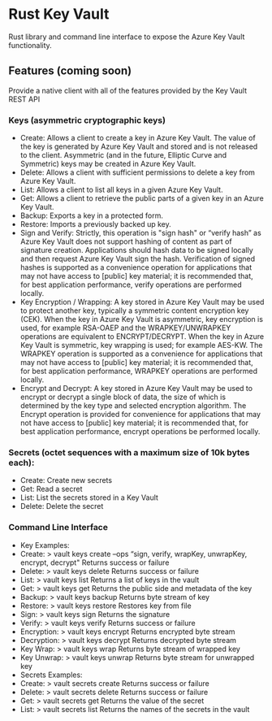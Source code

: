 # Rust Key Vault
Rust library and command line interface to expose the Azure Key Vault
functionality.

## Features (coming soon)
Provide a native client with all of the features provided by the Key Vault REST API

### Keys (asymmetric cryptographic keys)
- Create: Allows a client to create a key in Azure Key Vault. The value of the key is generated by Azure Key Vault and stored and is not released to the client. Asymmetric (and in the future, Elliptic Curve and Symmetric) keys may be created in Azure Key Vault.
- Delete: Allows a client with sufficient permissions to delete a key from Azure Key Vault.
- List: Allows a client to list all keys in a given Azure Key Vault.
- Get: Allows a client to retrieve the public parts of a given key in an Azure Key Vault.
- Backup: Exports a key in a protected form.
- Restore: Imports a previously backed up key.
- Sign and Verify: Strictly, this operation is "sign hash" or “verify hash” as Azure Key Vault does not support hashing of content as part of signature creation. Applications should hash data to be signed locally and then request Azure Key Vault sign the hash. Verification of signed hashes is supported as a convenience operation for applications that may not have access to [public] key material; it is recommended that, for best application performance, verify operations are performed locally.
- Key Encryption / Wrapping: A key stored in Azure Key Vault may be used to protect another key, typically a symmetric content encryption key (CEK). When the key in Azure Key Vault is asymmetric, key encryption is used, for example RSA-OAEP and the WRAPKEY/UNWRAPKEY operations are equivalent to ENCRYPT/DECRYPT. When the key in Azure Key Vault is symmetric, key wrapping is used; for example AES-KW. The WRAPKEY operation is supported as a convenience for applications that may not have access to [public] key material; it is recommended that, for best application performance, WRAPKEY operations are performed locally.
- Encrypt and Decrypt: A key stored in Azure Key Vault may be used to encrypt or decrypt a single block of data, the size of which is determined by the key type and selected encryption algorithm. The Encrypt operation is provided for convenience for applications that may not have access to [public] key material; it is recommended that, for best application performance, encrypt operations be performed locally.

### Secrets (octet sequences with a maximum size of 10k bytes each):
- Create: Create new secrets
- Get: Read a secret
- List: List the secrets stored in a Key Vault
- Delete: Delete the secret

### Command Line Interface
- Key Examples:
 - Create: > vault keys create <name> –ops “sign, verify, wrapKey, unwrapKey, encrypt, decrypt"
Returns success or failure
 - Delete: > vault keys delete <name>
Returns success or failure
 - List: > vault keys list
Returns a list of keys in the vault
 - Get: > vault keys get <name>
Returns the public side and metadata of the key
 - Backup: > vault keys backup <name>
Returns byte stream of key
 - Restore: > vault keys restore <file name>
Restores key from file
 - Sign: > vault keys sign <name> <file name or piped input>
Returns the signature
 - Verify: > vault keys verify <name> <hash> <file name or piped input>
Returns success or failure
 - Encryption: > vault keys encrypt <name> <file name or piped input>
Returns encrypted byte stream
 - Decryption: > vault keys decrypt <name> <file name or piped input>
Returns decrypted byte stream
 - Key Wrap: > vault keys wrap <name> <file name or piped input>
Returns byte stream of wrapped key
 - Key Unwrap: > vault keys unwrap <name> <file name or piped input>
Returns byte stream for unwrapped key
- Secrets Examples:
 - Create: > vault secrets create <name> <secret or piped input>
Returns success or failure
 - Delete: > vault secrets delete <name>
Returns success or failure
 - Get: > vault secrets get <name>
Returns the value of the secret
 - List: > vault secrets list
Returns the names of the secrets in the vault
